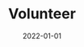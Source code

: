 ---
title: Volunteer
summary: Be a citizen scientist with Sounds of Nature!
tags:
  - Volunteer
date: 2022-01-01
external_link: http://github.com
---